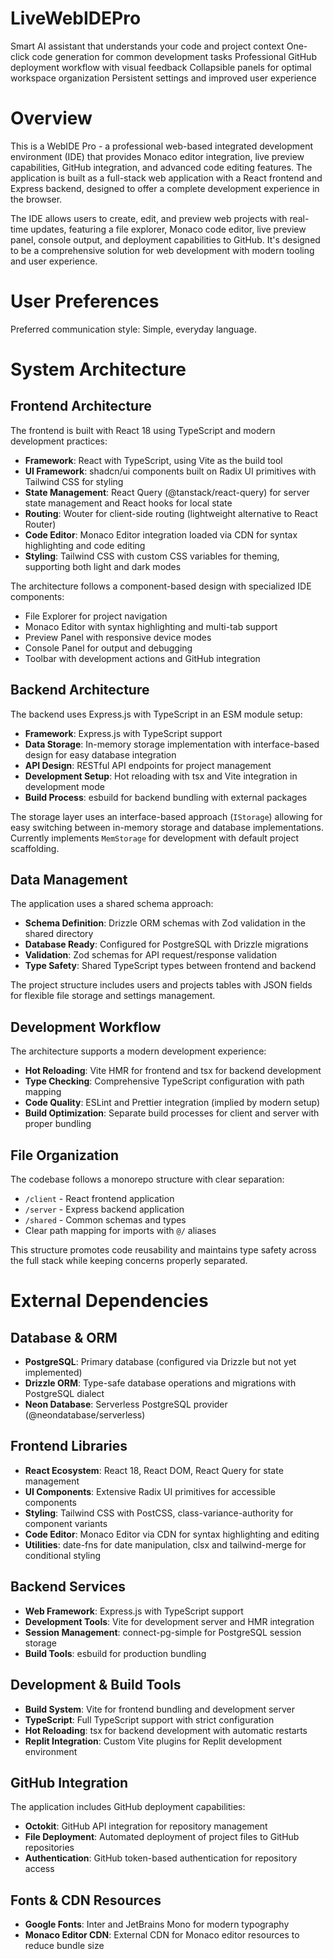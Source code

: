 # LiveWebIDEPro
Smart AI assistant that understands your code and project context One-click code generation for common development tasks Professional GitHub deployment workflow with visual feedback Collapsible panels for optimal workspace organization Persistent settings and improved user experience
# Overview

This is a WebIDE Pro - a professional web-based integrated development environment (IDE) that provides Monaco editor integration, live preview capabilities, GitHub integration, and advanced code editing features. The application is built as a full-stack web application with a React frontend and Express backend, designed to offer a complete development experience in the browser.

The IDE allows users to create, edit, and preview web projects with real-time updates, featuring a file explorer, Monaco code editor, live preview panel, console output, and deployment capabilities to GitHub. It's designed to be a comprehensive solution for web development with modern tooling and user experience.

# User Preferences

Preferred communication style: Simple, everyday language.

# System Architecture

## Frontend Architecture
The frontend is built with React 18 using TypeScript and modern development practices:

- **Framework**: React with TypeScript, using Vite as the build tool
- **UI Framework**: shadcn/ui components built on Radix UI primitives with Tailwind CSS for styling
- **State Management**: React Query (@tanstack/react-query) for server state management and React hooks for local state
- **Routing**: Wouter for client-side routing (lightweight alternative to React Router)
- **Code Editor**: Monaco Editor integration loaded via CDN for syntax highlighting and code editing
- **Styling**: Tailwind CSS with custom CSS variables for theming, supporting both light and dark modes

The architecture follows a component-based design with specialized IDE components:
- File Explorer for project navigation
- Monaco Editor with syntax highlighting and multi-tab support
- Preview Panel with responsive device modes
- Console Panel for output and debugging
- Toolbar with development actions and GitHub integration

## Backend Architecture
The backend uses Express.js with TypeScript in an ESM module setup:

- **Framework**: Express.js with TypeScript support
- **Data Storage**: In-memory storage implementation with interface-based design for easy database integration
- **API Design**: RESTful API endpoints for project management
- **Development Setup**: Hot reloading with tsx and Vite integration in development mode
- **Build Process**: esbuild for backend bundling with external packages

The storage layer uses an interface-based approach (`IStorage`) allowing for easy switching between in-memory storage and database implementations. Currently implements `MemStorage` for development with default project scaffolding.

## Data Management
The application uses a shared schema approach:

- **Schema Definition**: Drizzle ORM schemas with Zod validation in the shared directory
- **Database Ready**: Configured for PostgreSQL with Drizzle migrations
- **Validation**: Zod schemas for API request/response validation
- **Type Safety**: Shared TypeScript types between frontend and backend

The project structure includes users and projects tables with JSON fields for flexible file storage and settings management.

## Development Workflow
The architecture supports a modern development experience:

- **Hot Reloading**: Vite HMR for frontend and tsx for backend development
- **Type Checking**: Comprehensive TypeScript configuration with path mapping
- **Code Quality**: ESLint and Prettier integration (implied by modern setup)
- **Build Optimization**: Separate build processes for client and server with proper bundling

## File Organization
The codebase follows a monorepo structure with clear separation:

- `/client` - React frontend application
- `/server` - Express backend application  
- `/shared` - Common schemas and types
- Clear path mapping for imports with `@/` aliases

This structure promotes code reusability and maintains type safety across the full stack while keeping concerns properly separated.

# External Dependencies

## Database & ORM
- **PostgreSQL**: Primary database (configured via Drizzle but not yet implemented)
- **Drizzle ORM**: Type-safe database operations and migrations with PostgreSQL dialect
- **Neon Database**: Serverless PostgreSQL provider (@neondatabase/serverless)

## Frontend Libraries
- **React Ecosystem**: React 18, React DOM, React Query for state management
- **UI Components**: Extensive Radix UI primitives for accessible components
- **Styling**: Tailwind CSS with PostCSS, class-variance-authority for component variants
- **Code Editor**: Monaco Editor via CDN for syntax highlighting and editing
- **Utilities**: date-fns for date manipulation, clsx and tailwind-merge for conditional styling

## Backend Services
- **Web Framework**: Express.js with TypeScript support
- **Development Tools**: Vite for development server and HMR integration
- **Session Management**: connect-pg-simple for PostgreSQL session storage
- **Build Tools**: esbuild for production bundling

## Development & Build Tools
- **Build System**: Vite for frontend bundling and development server
- **TypeScript**: Full TypeScript support with strict configuration
- **Hot Reloading**: tsx for backend development with automatic restarts
- **Replit Integration**: Custom Vite plugins for Replit development environment

## GitHub Integration
The application includes GitHub deployment capabilities:
- **Octokit**: GitHub API integration for repository management
- **File Deployment**: Automated deployment of project files to GitHub repositories
- **Authentication**: GitHub token-based authentication for repository access

## Fonts & CDN Resources
- **Google Fonts**: Inter and JetBrains Mono for modern typography
- **Monaco Editor CDN**: External CDN for Monaco editor resources to reduce bundle size
